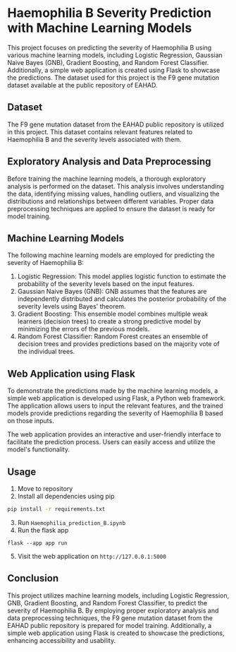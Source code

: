 # Haemophilia B Severity Prediction with Machine Learning Models

This project focuses on predicting the severity of Haemophilia B using various machine learning models, including Logistic Regression, Gaussian Naive Bayes (GNB), Gradient Boosting, and Random Forest Classifier. Additionally, a simple web application is created using Flask to showcase the predictions. The dataset used for this project is the F9 gene mutation dataset available at the public repository of EAHAD.

## Dataset
The F9 gene mutation dataset from the EAHAD public repository is utilized in this project. This dataset contains relevant features related to Haemophilia B and the severity levels associated with them.

## Exploratory Analysis and Data Preprocessing
Before training the machine learning models, a thorough exploratory analysis is performed on the dataset. This analysis involves understanding the data, identifying missing values, handling outliers, and visualizing the distributions and relationships between different variables. Proper data preprocessing techniques are applied to ensure the dataset is ready for model training.

## Machine Learning Models
The following machine learning models are employed for predicting the severity of Haemophilia B:

1. Logistic Regression: This model applies logistic function to estimate the probability of the severity levels based on the input features.
2. Gaussian Naive Bayes (GNB): GNB assumes that the features are independently distributed and calculates the posterior probability of the severity levels using Bayes' theorem.
3. Gradient Boosting: This ensemble model combines multiple weak learners (decision trees) to create a strong predictive model by minimizing the errors of the previous models.
4. Random Forest Classifier: Random Forest creates an ensemble of decision trees and provides predictions based on the majority vote of the individual trees.

## Web Application using Flask
To demonstrate the predictions made by the machine learning models, a simple web application is developed using Flask, a Python web framework. The application allows users to input the relevant features, and the trained models provide predictions regarding the severity of Haemophilia B based on those inputs.

The web application provides an interactive and user-friendly interface to facilitate the prediction process. Users can easily access and utilize the model's functionality.

## Usage
1. Move to repository
2. Install all dependencies using pip
```bash
pip install -r requirements.txt
```
3. Run `Haemophilia_prediction_B.ipynb` 
4. Run the flask app
```
flask --app app run
```
5. Visit the web application on `http://127.0.0.1:5000`

## Conclusion
This project utilizes machine learning models, including Logistic Regression, GNB, Gradient Boosting, and Random Forest Classifier, to predict the severity of Haemophilia B. By employing proper exploratory analysis and data preprocessing techniques, the F9 gene mutation dataset from the EAHAD public repository is prepared for model training. Additionally, a simple web application using Flask is created to showcase the predictions, enhancing accessibility and usability.
